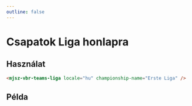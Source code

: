```yaml
---
outline: false
---
```


# Csapatok Liga honlapra

## Használat

```html
<mjsz-vbr-teams-liga locale="hu" championship-name="Erste Liga" />
```

## Példa

<ClientOnly>
  <mjsz-vbr-teams-liga
    locale="hu"
    championship-name="Erste Liga"
  />
</ClientOnly>
